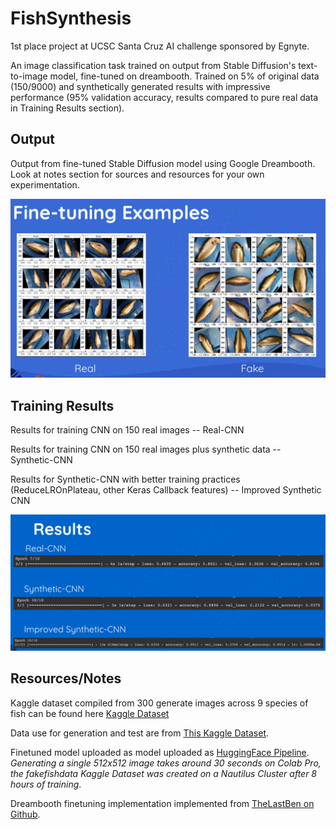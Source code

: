 # FishSynthesis
1st place project at UCSC Santa Cruz AI challenge sponsored by Egnyte. 

An image classification task trained on output from Stable Diffusion's text-to-image model, fine-tuned on dreambooth. Trained on 5% of original data (150/9000) and synthetically generated results with impressive performance (95% validation accuracy, results compared to pure real data in Training Results section).

## Output
Output from fine-tuned Stable Diffusion model using Google Dreambooth. Look at notes section for sources and resources for your own experimentation. 

![Real vs Fake Images](real-fake-compare.jpeg)

## Training Results
Results for training CNN on 150 real images -- Real-CNN

Results for training CNN on 150 real images plus synthetic data -- Synthetic-CNN

Results for Synthetic-CNN with better training practices (ReduceLROnPlateau, other Keras Callback features) -- Improved Synthetic CNN

![Results](results.png)

## Resources/Notes

Kaggle dataset compiled from 300 generate images across 9 species of fish can be found here [Kaggle Dataset](https://www.kaggle.com/datasets/arnavkartikeya/fakefishdata)

Data use for generation and test are from [This Kaggle Dataset](https://www.kaggle.com/datasets/crowww/a-large-scale-fish-dataset).

Finetuned model uploaded as model uploaded as [HuggingFace Pipeline](https://huggingface.co/arnavkartikeya/fakedmarinedata). *Generating a single 512x512 image takes around 30 seconds on Colab Pro, the fakefishdata Kaggle Dataset was created on a Nautilus Cluster after 8 hours of training*.

Dreambooth finetuning implementation implemented from [TheLastBen on Github](https://github.com/TheLastBen/fast-stable-diffusion).

